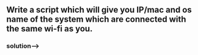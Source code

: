 ## Write a script which will give you IP/mac and os name of the system which are connected with the same wi-fi as you.

### solution-->
